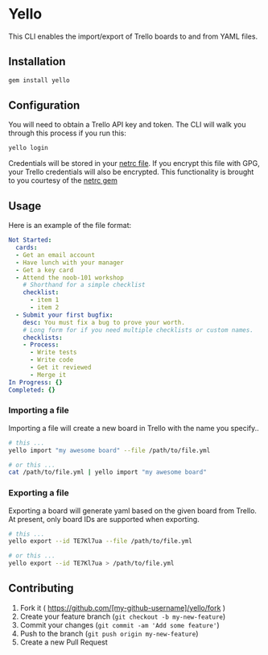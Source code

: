 # Yello

This CLI enables the import/export of Trello boards to and from YAML files.

## Installation

```bash
gem install yello
```

## Configuration
You will need to obtain a Trello API key and token. The CLI will 
walk you through this process if you run this:
```bash
yello login
```
Credentials will be stored in your [netrc file](http://www.gnu.org/software/inetutils/manual/html_node/The-_002enetrc-File.html).
If you encrypt this file with GPG, your Trello credentials will also be encrypted.
This functionality is brought to you courtesy of the [netrc gem](https://github.com/heroku/netrc)

## Usage

Here is an example of the file format:
```yaml
Not Started:
  cards:
  - Get an email account
  - Have lunch with your manager
  - Get a key card
  - Attend the noob-101 workshop
    # Shorthand for a simple checklist
    checklist:
      - item 1
      - item 2
  - Submit your first bugfix:
    desc: You must fix a bug to prove your worth.
    # Long form for if you need multiple checklists or custom names.
    checklists:
    - Process:
      - Write tests
      - Write code
      - Get it reviewed
      - Merge it
In Progress: {} 
Completed: {} 
```

### Importing a file
Importing a file will create a new board in Trello with the name you specify..
```bash
# this ... 
yello import "my awesome board" --file /path/to/file.yml

# or this ... 
cat /path/to/file.yml | yello import "my awesome board" 
```

### Exporting a file
Exporting a board will generate yaml based on the given board from Trello.
At present, only board IDs are supported when exporting.

```bash
# this ... 
yello export --id TE7Kl7ua --file /path/to/file.yml

# or this ... 
yello export --id TE7Kl7ua > /path/to/file.yml
```

## Contributing

1. Fork it ( https://github.com/[my-github-username]/yello/fork )
2. Create your feature branch (`git checkout -b my-new-feature`)
3. Commit your changes (`git commit -am 'Add some feature'`)
4. Push to the branch (`git push origin my-new-feature`)
5. Create a new Pull Request
